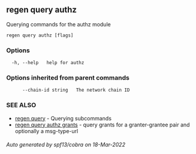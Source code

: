 ## regen query authz

Querying commands for the authz module

```
regen query authz [flags]
```

### Options

```
  -h, --help   help for authz
```

### Options inherited from parent commands

```
      --chain-id string   The network chain ID
```

### SEE ALSO

* [regen query](regen_query.md)	 - Querying subcommands
* [regen query authz grants](regen_query_authz_grants.md)	 - query grants for a granter-grantee pair and optionally a msg-type-url

###### Auto generated by spf13/cobra on 18-Mar-2022
